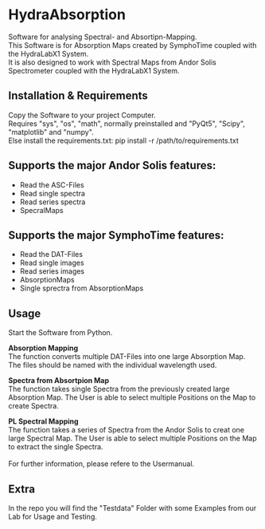 # HydraAbsorption
 Software for analysing Spectral- and Absortipn-Mapping.<br>
 This Software is for Absorption Maps created by SymphoTime coupled with the HydraLabX1 System.<br>
 It is also designed to work with Spectral Maps from Andor Solis Spectrometer coupled with the HydraLabX1 System.

## Installation & Requirements
Copy the Software to your project Computer.<br>
Requires "sys", "os", "math", normally preinstalled and "PyQt5", "Scipy", "matplotlib" and "numpy".<br>
Else install the requirements.txt: pip install -r /path/to/requirements.txt

## Supports the major Andor Solis features:
- Read the ASC-Files
- Read single spectra
- Read series spectra
- SpecralMaps

## Supports the major SymphoTime features:
- Read the DAT-Files
- Read single images
- Read series images
- AbsorptionMaps
- Single sprectra from AbsorptionMaps

## Usage
Start the Software from Python. 

**Absorption Mapping**  
The function converts multiple DAT-Files into one large Absorption Map. The files should be named with the individual wavelength used.

**Spectra from Absortpion Map**  
The function takes single Spectra from the previously created large Absorption Map. The User is able to select multiple Positions on the Map to create Spectra.

**PL Spectral Mapping**  
The function takes a series of Spectra from the Andor Solis to creat one large Spectral Map. The User is able to select multiple Positions on the Map to extract the single Spectra.<br><br>
For further information, please refere to the Usermanual.



## Extra
In the repo you will find the "Testdata" Folder with some Examples from our Lab for Usage and Testing.
